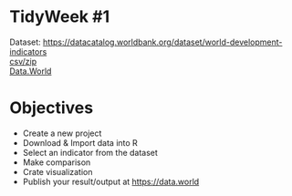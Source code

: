 # TidyWeek #1

Dataset: https://datacatalog.worldbank.org/dataset/world-development-indicators <br>
[csv/zip](http://databank.worldbank.org/data/download/WDI_csv.zip) <br>
[Data.World](https://data.world/radovankavicky/2018-01-tidyweek) <br>

# Objectives
- Create a new project
- Download & Import data into R
- Select an indicator from the dataset
- Make comparison
- Crate visualization
- Publish your result/output at https://data.world
